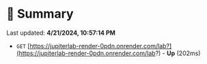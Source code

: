 # 📖 Summary
Last updated: **4/21/2024, 10:57:14 PM**

- `GET` [https://jupiterlab-render-0pdn.onrender.com/lab?](https://jupiterlab-render-0pdn.onrender.com/lab?) - **Up** (202ms)
